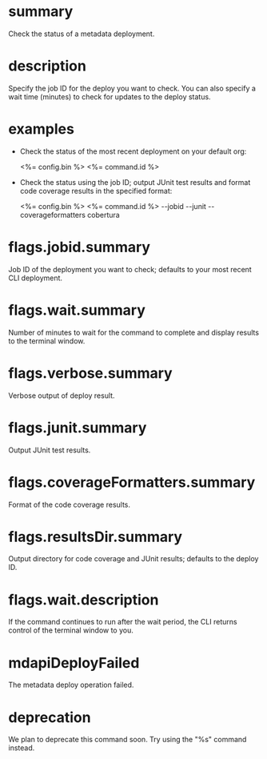 # summary

Check the status of a metadata deployment.

# description

Specify the job ID for the deploy you want to check. You can also specify a wait time (minutes) to check for updates to the deploy status.

# examples

- Check the status of the most recent deployment on your default org:

  <%= config.bin %> <%= command.id %>

- Check the status using the job ID; output JUnit test results and format code coverage results in the specified format:

  <%= config.bin %> <%= command.id %> --jobid <id> --junit --coverageformatters cobertura

# flags.jobid.summary

Job ID of the deployment you want to check; defaults to your most recent CLI deployment.

# flags.wait.summary

Number of minutes to wait for the command to complete and display results to the terminal window.

# flags.verbose.summary

Verbose output of deploy result.

# flags.junit.summary

Output JUnit test results.

# flags.coverageFormatters.summary

Format of the code coverage results.

# flags.resultsDir.summary

Output directory for code coverage and JUnit results; defaults to the deploy ID.

# flags.wait.description

If the command continues to run after the wait period, the CLI returns control of the terminal window to you.

# mdapiDeployFailed

The metadata deploy operation failed.

# deprecation

We plan to deprecate this command soon. Try using the "%s" command instead.
